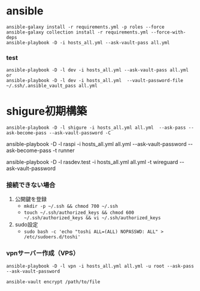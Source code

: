 # ansible
```shell
ansible-galaxy install -r requirements.yml -p roles --force
ansible-galaxy collection install -r requirements.yml --force-with-deps
ansible-playbook -D -i hosts_all.yml --ask-vault-pass all.yml
```

### test
```shell
ansible-playbook -D -l dev -i hosts_all.yml --ask-vault-pass all.yml
or
ansible-playbook -D -l dev -i hosts_all.yml  --vault-password-file ~/.ssh/.ansible_vault_pass all.yml
```

# shigure初期構築
```shell
ansible-playbook -D -l shigure -i hosts_all.yml all.yml  --ask-pass --ask-become-pass --ask-vault-password -C
```
ansible-playbook -D -l raspi -i hosts_all.yml all.yml  --ask-vault-password  --ask-become-pass  -t runner

ansible-playbook -D -l rasdev.test -i hosts_all.yml all.yml -t wireguard  --ask-vault-password


### 接続できない場合
1. 公開鍵を登録
   * `mkdir -p ~/.ssh && chmod 700 ~/.ssh`
   * `touch ~/.ssh/authorized_keys && chmod 600 ~/.ssh/authorized_keys && vi ~/.ssh/authorized_keys `
2. sudo設定
   * `sudo bash -c 'echo "toshi ALL=(ALL) NOPASSWD: ALL" > /etc/sudoers.d/toshi'`


### vpnサーバー作成（VPS）
```shell
ansible-playbook -D -l vpn -i hosts_all.yml all.yml -u root --ask-pass --ask-vault-password
```

```shell
ansible-vault encrypt /path/to/file
```
